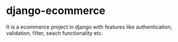 # django-ecommerce
It is a ecommerce project in django with features like authentication, validation, filter, seach functionality etc.
